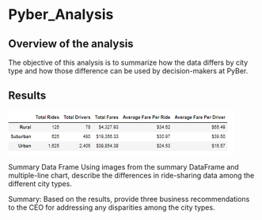 # Pyber_Analysis

## Overview of the analysis
The objective of this analysis is to summarize how the data differs by city type and how those difference can be used by decision-makers at PyBer. 

## Results 
![Alt text](/Summary_data_frame.png "Image")

Summary Data Frame Using images from the summary DataFrame and multiple-line chart, describe the differences in ride-sharing data among the different city types.


Summary: Based on the results, provide three business recommendations to the CEO for addressing any disparities among the city types.
